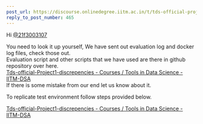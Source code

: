 ```yaml
---
post_url: https://discourse.onlinedegree.iitm.ac.in/t/tds-official-project1-discrepencies/171141/466
reply_to_post_number: 465
---
```

Hi [@21f3003107](/u/21f3003107)

You need to look it up yourself, We have sent out evaluation log and docker log files, check those out.  
Evaluation script and other scripts that we have used are there in github repository over here.  
[Tds-official-Project1-discrepencies - Courses / Tools in Data Science - IITM-DSA](https://discourse.onlinedegree.iitm.ac.in/t/tds-official-project1-discrepencies/171141/1)  
If there is some mistake from our end let us know about it.

To replicate test environment follow steps provided below.

[Tds-official-Project1-discrepencies - Courses / Tools in Data Science - IITM-DSA](https://discourse.onlinedegree.iitm.ac.in/t/tds-official-project1-discrepencies/171141/316)